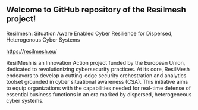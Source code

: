 ## Welcome to GitHub repository of the Resilmesh project!

Resilmesh: Situation Aware Enabled Cyber Resilience for Dispersed, Heterogenous Cyber Systems

https://resilmesh.eu/

ResilMesh is an Innovation Action project funded by the European Union, dedicated to revolutionizing cybersecurity practices. At its core, ResilMesh endeavors to develop a cutting-edge security orchestration and analytics toolset grounded in cyber situational awareness (CSA). This initiative aims to equip organizations with the capabilities needed for real-time defense of essential business functions in an era marked by dispersed, heterogeneous cyber systems.


